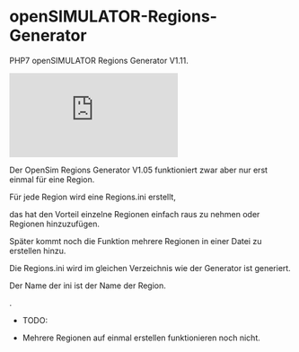 # openSIMULATOR-Regions-Generator
PHP7 openSIMULATOR Regions Generator V1.11.

![Title](http://virtual-talk.de/attachment.php?aid=2265)



Der OpenSim Regions Generator V1.05 funktioniert zwar aber nur erst einmal für eine Region.

Für jede Region wird eine Regions.ini erstellt,

das hat den Vorteil einzelne Regionen einfach raus zu nehmen oder Regionen hinzuzufügen.

Später kommt noch die Funktion mehrere Regionen in einer Datei zu erstellen hinzu.

Die Regions.ini wird im gleichen Verzeichnis wie der Generator ist generiert.

Der Name der ini ist der Name der Region.

.

* TODO:

* Mehrere Regionen auf einmal erstellen funktionieren noch nicht.
